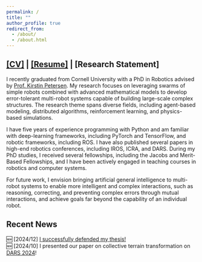 ```yaml
---
permalink: /
title: ""
author_profile: true
redirect_from: 
  - /about/
  - /about.html
---
```


## [[CV]](https://ericland.github.io/files/cv.pdf) | [[Resume]](https://ericland.github.io/files/resume.pdf) | [Research Statement]   

I recently graduated from Cornell University with a PhD in Robotics advised by [Prof. Kirstin Petersen](https://www.ece.cornell.edu/faculty-directory/kirstin-hagelskjaer-petersen). My research focuses on leveraging swarms of simple robots combined with advanced mathematical models to develop error-tolerant multi-robot systems capable of building large-scale complex structures. The research theme spans diverse fields, including agent-based modeling, distributed algorithms, reinforcement learning, and physics-based simulations. 

I have five years of experience programming with Python and am familiar with deep-learning frameworks, including PyTorch and TensorFlow, and robotic frameworks, including ROS. I have also published several papers in high-end robotics conferences, including IROS, ICRA, and DARS. During my PhD studies, I received several fellowships, including the Jacobs and Merit-Based Fellowships, and I have been actively engaged in teaching courses in robotics and computer systems. 

For future work, I envision bringing artificial general intelligence to multi-robot systems to enable more intelligent and complex interactions, such as reasoning, correcting, and preventing complex errors through mutual interactions, and achieve goals far beyond the capability of an individual robot.  

## Recent News 
:new: [2024/12] [I successfully defended my thesis!](https://cei.ece.cornell.edu/2024/12/10/jiahe-chens-defense/)   
:new: [2024/10] I presented our paper on collective terrain transformation on [DARS 2024](https://dars2024.engineering.cornell.edu/)!

